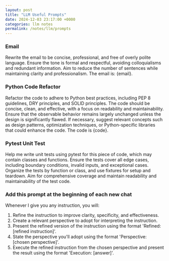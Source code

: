 ```yaml
---
layout: post
title: "LLM Useful Prompts"
date: 2024-12-03 23:17:00 +0000
categories: llm notes
permalink: /notes/llm/prompts
---
```


### Email

Rewrite the email to be concise, professional, and free of overly polite language. Ensure the tone is formal and respectful, avoiding colloquialisms and redundant information. Aim to reduce the number of sentences while maintaining clarity and professionalism. The email is: {email}.

### Python Code Refactor

Refactor the code to adhere to Python best practices, including PEP 8 guidelines, DRY principles, and SOLID principles. The code should be concise, clean, and effective, with a focus on readability and maintainability. Ensure that the observable behavior remains largely unchanged unless the design is significantly flawed. If necessary, suggest relevant concepts such as design patterns, optimization techniques, or Python-specific libraries that could enhance the code. The code is {code}.

### Pytest Unit Test
Help me write unit tests using pytest for this piece of code, which may contain classes and functions. Ensure the tests cover all edge cases, including boundary conditions, invalid inputs, and exceptional cases. Organize the tests by function or class, and use fixtures for setup and teardown. Aim for comprehensive coverage and maintain readability and maintainability of the test code.


### Add this prompt at the beginning of each new chat
Whenever I give you any instruction, you will:

1. Refine the instruction to improve clarity, specificity, and effectiveness.
2. Create a relevant perspective to adopt for interpreting the instruction.
3. Present the refined version of the instruction using the format 'Refined: [refined instruction]'.
4. State the perspective you'll adopt using the format 'Perspective: [chosen perspective]'.
5. Execute the refined instruction from the chosen perspective and present the result using the format 'Execution: [answer]'.
